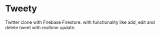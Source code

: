 # Tweety
Twitter clone with Firebase Firestore. with functionality like add, edit and delete tweet with realtime update.